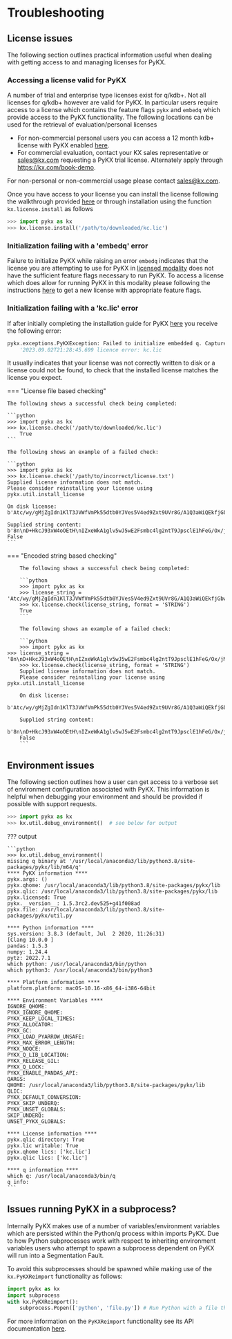 # Troubleshooting

## License issues

The following section outlines practical information useful when dealing with getting access to and managing licenses for PyKX.

### Accessing a license valid for PyKX

A number of trial and enterprise type licenses exist for q/kdb+. Not all licenses for q/kdb+ however are valid for PyKX. In particular users require access to a license which contains the feature flags `pykx` and `embedq` which provide access to the PyKX functionality. The following locations can be used for the retrieval of evaluation/personal licenses

- For non-commercial personal users you can access a 12 month kdb+ license with PyKX enabled [here](https://kx.com/kdb-insights-personal-edition-license-download).
- For commercial evaluation, contact your KX sales representative or sales@kx.com requesting a PyKX trial license. Alternately apply through https://kx.com/book-demo.

For non-personal or non-commercial usage please contact sales@kx.com.

Once you have access to your license you can install the license following the walkthrough provided [here](getting-started/installing.md) or through installation using the function `kx.license.install` as follows

```python
>>> import pykx as kx
>>> kx.license.install('/path/to/downloaded/kc.lic')
```

### Initialization failing with a 'embedq' error

Failure to initialize PyKX while raising an error `embedq` indicates that the license you are attempting to use for PyKX in [licensed modality](user-guide/advanced/modes.md) does not have the sufficient feature flags necessary to run PyKX. To access a license which does allow for running PyKX in this modality please following the instructions [here](#accessing-a-license-valid-for-pykx) to get a new license with appropriate feature flags.

### Initialization failing with a 'kc.lic' error

If after initially completing the installation guide for PyKX [here](getting-started/installing.md) you receive the following error:

```python
pykx.exceptions.PyKXException: Failed to initialize embedded q. Captured output from initialization attempt:
    '2023.09.02T21:28:45.699 licence error: kc.lic
```

It usually indicates that your license was not correctly written to disk or a license could not be found, to check that the installed license matches the license you expect.

=== "License file based checking"

	The following shows a successful check being completed:

	```python
	>>> import pykx as kx
	>>> kx.license.check('/path/to/downloaded/kc.lic')
        True
	```

	The following shows an example of a failed check:

	```python
	>>> import pykx as kx
	>>> kx.license.check('/path/to/incorrect/license.txt')
	Supplied license information does not match.
	Please consider reinstalling your license using pykx.util.install_license

	On disk license:
	b'Atc/wy/gMjZgIdn1KlT3JVWfVmPk55dtb0YJVes5V4ed9Zxt9UVr8G/A1Q3aWiQEkfjGbwvlJU3GXpUergObvzxGN1iyYG\nZasG5s8vevfAI2ttndt//Y2th\nrryoQRm9Dy+DIIcmSufwomL+\nPMJkZacYc9DM6ipnQsL0KvLwLXLrQC1fBLV2pZHCdYC/nX/KM6uslgip4EoTxZTcx1pQPyTx56QKD4K4JBNimO929w/0+v4Hy2x+DIS3n89vpGmtVvjjFRQtsF6Sjnd+6RnFGk13hRL/DlqHTv2XbZgVv++YOCIc7G55KL6PVJY\npB\n66lq9OiZCEdq2GFJLCn2T\nNWGJPT2s1YDAKsAPI5W3PqJkC2UeV17gPG4gxlCSHr0kfacINbEJ0kSTm/UsuEBZ5B/jvR/jU7rFErcd9PECeQA1kXB19fa4hgvbd+SxWTPxMUKbiHThHk6X0Bi3T7WAQ+sZWsEWwkMncd+mOGS\n3D+bRav2nfOpKckj8rCdvYum3U8PDv6IHP=S+\nLaCnJM0yqNjW9xGyog5ml\nbX2k3mBRyBjbJH/1OWTcIg7uDYxxoMtDOCJjeBdSqI=aK+5FVTVarfowvudv7QsMGeohGaJMyczNWVPPjsbyvsxbAwdXvJUuP0jcFCFVeF\n'

	Supplied string content:
	b'8n\nD+HkcJ93xW4oOEtH\nIZxeWkA1glv5wJ5wE2Fsmbc4lg2ntT9JpsclE1hFeG/Ox/jM4=6GjXD2VNpiCAJ80DNVcXuDB+IPEnP22DMGvBIolJt2pdy9kooGZNQpr6svIkRWX/0m/SbydbQOQUVvfNTxsDjZvvsCiGkdQtygs3sDEJbxsT+KfjqJ7Sd6RQ/47HJHG4JyIWdhmvEBVGSLBa5mdAaCLWdCrga3hHZbW3F4e/l3K4nOQvU91WEiMd6PT061r66AOYmjGACCXqmQ9kSsJfMTXPRi9M2i93Oyv895kFVKdZCLCdKdaow790RcjwnKjFFOERGcge=lZdRtp2BL\nA+JbixvTIKTObmfqr7uPYsGQLfXSFnQCq7jbt3yxv1ZPjvjYLPTx7YKIvgo+ITG6vyY\ne+cfwaW1g0tlvFTcVSVb/sxUvvLCLiWMdxGjt5JUxV3GaSm9ysHVk5MrTDpp/5qqXes1\n/BOXsD\n2DmS/QSZr/Mt+Vc2baKuxPw1w5YnGVuY6vHxHffABzkn+WPcguabr86JcmIAcC0zc2TLkbufBPJewYka9PIt1Ng2\n83NKe13huPU\nohnryYVIMPyjrTWpDid+yC5kSGVeP0/5+r\nJvLmFZUB/n0RUjgMZU5V++GPU1QnCBa+\n"
	False
	```

=== "Encoded string based checking"

        The following shows a successful check being completed:

        ```python
        >>> import pykx as kx
        >>> license_string = 'Atc/wy/gMjZgIdn1KlT3JVWfVmPk55dtb0YJVes5V4ed9Zxt9UVr8G/A1Q3aWiQEkfjGbwvlJU3GXpUergObvzxGN1iyYG\nZasG5s8vevfAI2ttndt//Y2th\nrryoQRm9Dy+DIIcmSufwomL+\nPMJkZacYc9DM6ipnQsL0KvLwLXLrQC1fBLV2pZHCdYC/nX/KM6uslgip4EoTxZTcx1pQPyTx56QKD4K4JBNimO929w/0+v4Hy2x+DIS3n89vpGmtVvjjFRQtsF6Sjnd+6RnFGk13hRL/DlqHTv2XbZgVv++YOCIc7G55KL6PVJY\npB\n66lq9OiZCEdq2GFJLCn2T\nNWGJPT2s1YDAKsAPI5W3PqJkC2UeV17gPG4gxlCSHr0kfacINbEJ0kSTm/UsuEBZ5B/jvR/jU7rFErcd9PECeQA1kXB19fa4hgvbd+SxWTPxMUKbiHThHk6X0Bi3T7WAQ+sZWsEWwkMncd+mOGS\n3D+bRav2nfOpKckj8rCdvYum3U8PDv6IHP=S+\nLaCnJM0yqNjW9xGyog5ml\nbX2k3mBRyBjbJH/1OWTcIg7uDYxxoMtDOCJjeBdSqI=aK+5FVTVarfowvudv7QsMGeohGaJMyczNWVPPjsbyvsxbAwdXvJUuP0jcFCFVeF\n'
        >>> kx.license.check(license_string, format = 'STRING')
        True
        ```

        The following shows an example of a failed check:

        ```python
        >>> import pykx as kx
	>>> license_string = '8n\nD+HkcJ93xW4oOEtH\nIZxeWkA1glv5wJ5wE2Fsmbc4lg2ntT9JpsclE1hFeG/Ox/jM4=6GjXD2VNpiCAJ80DNVcXuDB+IPEnP22DMGvBIolJt2pdy9kooGZNQpr6svIkRWX/0m/SbydbQOQUVvfNTxsDjZvvsCiGkdQtygs3sDEJbxsT+KfjqJ7Sd6RQ/47HJHG4JyIWdhmvEBVGSLBa5mdAaCLWdCrga3hHZbW3F4e/l3K4nOQvU91WEiMd6PT061r66AOYmjGACCXqmQ9kSsJfMTXPRi9M2i93Oyv895kFVKdZCLCdKdaow790RcjwnKjFFOERGcge=lZdRtp2BL\nA+JbixvTIKTObmfqr7uPYsGQLfXSFnQCq7jbt3yxv1ZPjvjYLPTx7YKIvgo+ITG6vyY\ne+cfwaW1g0tlvFTcVSVb/sxUvvLCLiWMdxGjt5JUxV3GaSm9ysHVk5MrTDpp/5qqXes1\n/BOXsD\n2DmS/QSZr/Mt+Vc2baKuxPw1w5YnGVuY6vHxHffABzkn+WPcguabr86JcmIAcC0zc2TLkbufBPJewYka9PIt1Ng2\n83NKe13huPU\nohnryYVIMPyjrTWpDid+yC5kSGVeP0/5+r\nJvLmFZUB/n0RUjgMZU5V++GPU1QnCBa+\n'
        >>> kx.license.check(license_string, format = 'STRING')
        Supplied license information does not match.
        Please consider reinstalling your license using pykx.util.install_license

        On disk license:
        b'Atc/wy/gMjZgIdn1KlT3JVWfVmPk55dtb0YJVes5V4ed9Zxt9UVr8G/A1Q3aWiQEkfjGbwvlJU3GXpUergObvzxGN1iyYG\nZasG5s8vevfAI2ttndt//Y2th\nrryoQRm9Dy+DIIcmSufwomL+\nPMJkZacYc9DM6ipnQsL0KvLwLXLrQC1fBLV2pZHCdYC/nX/KM6uslgip4EoTxZTcx1pQPyTx56QKD4K4JBNimO929w/0+v4Hy2x+DIS3n89vpGmtVvjjFRQtsF6Sjnd+6RnFGk13hRL/DlqHTv2XbZgVv++YOCIc7G55KL6PVJY\npB\n66lq9OiZCEdq2GFJLCn2T\nNWGJPT2s1YDAKsAPI5W3PqJkC2UeV17gPG4gxlCSHr0kfacINbEJ0kSTm/UsuEBZ5B/jvR/jU7rFErcd9PECeQA1kXB19fa4hgvbd+SxWTPxMUKbiHThHk6X0Bi3T7WAQ+sZWsEWwkMncd+mOGS\n3D+bRav2nfOpKckj8rCdvYum3U8PDv6IHP=S+\nLaCnJM0yqNjW9xGyog5ml\nbX2k3mBRyBjbJH/1OWTcIg7uDYxxoMtDOCJjeBdSqI=aK+5FVTVarfowvudv7QsMGeohGaJMyczNWVPPjsbyvsxbAwdXvJUuP0jcFCFVeF\n'

        Supplied string content:
        b'8n\nD+HkcJ93xW4oOEtH\nIZxeWkA1glv5wJ5wE2Fsmbc4lg2ntT9JpsclE1hFeG/Ox/jM4=6GjXD2VNpiCAJ80DNVcXuDB+IPEnP22DMGvBIolJt2pdy9kooGZNQpr6svIkRWX/0m/SbydbQOQUVvfNTxsDjZvvsCiGkdQtygs3sDEJbxsT+KfjqJ7Sd6RQ/47HJHG4JyIWdhmvEBVGSLBa5mdAaCLWdCrga3hHZbW3F4e/l3K4nOQvU91WEiMd6PT061r66AOYmjGACCXqmQ9kSsJfMTXPRi9M2i93Oyv895kFVKdZCLCdKdaow790RcjwnKjFFOERGcge=lZdRtp2BL\nA+JbixvTIKTObmfqr7uPYsGQLfXSFnQCq7jbt3yxv1ZPjvjYLPTx7YKIvgo+ITG6vyY\ne+cfwaW1g0tlvFTcVSVb/sxUvvLCLiWMdxGjt5JUxV3GaSm9ysHVk5MrTDpp/5qqXes1\n/BOXsD\n2DmS/QSZr/Mt+Vc2baKuxPw1w5YnGVuY6vHxHffABzkn+WPcguabr86JcmIAcC0zc2TLkbufBPJewYka9PIt1Ng2\n83NKe13huPU\nohnryYVIMPyjrTWpDid+yC5kSGVeP0/5+r\nJvLmFZUB/n0RUjgMZU5V++GPU1QnCBa+\n'
        False
        ```

## Environment issues

The following section outlines how a user can get access to a verbose set of environment configuration associated with PyKX. This information is helpful when debugging your environment and should be provided if possible with support requests.

```python
>>> import pykx as kx
>>> kx.util.debug_environment()  # see below for output
```

??? output

	```python
	>>> kx.util.debug_environment()
	missing q binary at '/usr/local/anaconda3/lib/python3.8/site-packages/pykx/lib/m64/q'
	**** PyKX information ****
	pykx.args: ()
	pykx.qhome: /usr/local/anaconda3/lib/python3.8/site-packages/pykx/lib
	pykx.qlic: /usr/local/anaconda3/lib/python3.8/site-packages/pykx/lib
	pykx.licensed: True
	pykx.__version__: 1.5.3rc2.dev525+g41f008ad
	pykx.file: /usr/local/anaconda3/lib/python3.8/site-packages/pykx/util.py

	**** Python information ****
	sys.version: 3.8.3 (default, Jul  2 2020, 11:26:31) 
	[Clang 10.0.0 ]
	pandas: 1.5.3
	numpy: 1.24.4
	pytz: 2022.7.1
	which python: /usr/local/anaconda3/bin/python
	which python3: /usr/local/anaconda3/bin/python3

	**** Platform information ****
	platform.platform: macOS-10.16-x86_64-i386-64bit

	**** Environment Variables ****
	IGNORE_QHOME: 
	PYKX_IGNORE_QHOME: 
	PYKX_KEEP_LOCAL_TIMES: 
	PYKX_ALLOCATOR: 
	PYKX_GC: 
	PYKX_LOAD_PYARROW_UNSAFE: 
	PYKX_MAX_ERROR_LENGTH: 
	PYKX_NOQCE: 
	PYKX_Q_LIB_LOCATION: 
	PYKX_RELEASE_GIL: 
	PYKX_Q_LOCK: 
	PYKX_ENABLE_PANDAS_API: 
	QARGS: 
	QHOME: /usr/local/anaconda3/lib/python3.8/site-packages/pykx/lib
	QLIC: 
	PYKX_DEFAULT_CONVERSION: 
	PYKX_SKIP_UNDERQ: 
	PYKX_UNSET_GLOBALS: 
	SKIP_UNDERQ: 
	UNSET_PYKX_GLOBALS: 

	**** License information ****
	pykx.qlic directory: True
	pykx.lic writable: True
	pykx.qhome lics: ['kc.lic']
	pykx.qlic lics: ['kc.lic']

	**** q information ****
	which q: /usr/local/anaconda3/bin/q
	q info: 
	```

## Issues running PyKX in a subprocess?

Internally PyKX makes use of a number of variables/environment variables which are persisted within the Python/q process within imports PyKX. Due to how Python subprocesses work with respect to inheriting environment variables users who attempt to spawn a subprocess dependent on PyKX will run into a Segmentation Fault.

To avoid this subprocesses should be spawned while making use of the `kx.PyKXReimport` functionality as follows:

```python
import pykx as kx
import subprocess
with kx.PyKXReimport():
    subprocess.Popen(['python', 'file.py']) # Run Python with a file that imports PyKX
```

For more information on the `PyKXReimport` functionality see its API documentation [here](api/reimporting.md).
